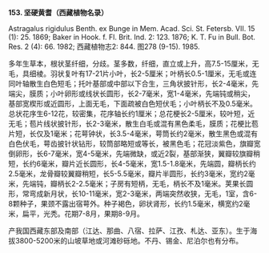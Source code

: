 **153. 坚硬黄耆（西藏植物名录）**

Astragalus rigidulus Benth. ex Bunge in Mem. Acad. Sci. St. Fetersb. VII. 15 (1): 25. 1869; Baker in Hook. f. Fl. Brit. Ind. 2: 123. 1876; K. T. Fu in Bull. Bot. Res. 2 (4): 66. 1982; 西藏植物志2: 844. 图278 (9-15). 1985.

多年生草本，根状茎纤细，分歧。茎多数，纤细，直立或上升，高7.5-15厘米，无毛，具细棱。羽状复叶有17-21片小叶，长2-5厘米；叶柄长0.5-1厘米，无毛或连同叶轴散生白色短毛；托叶基部或中部以下合生，三角状披针形，长2-4毫米，先端尖，膜质；小叶卵形或线状长圆形，长2-7毫米，宽1-4毫米，先端钝或稍尖，基部宽楔形或近圆形，上面无毛，下面疏被白色短伏毛；小叶柄长不及0.5毫米。总状花序生6-12花，较密集，花序轴长约1厘米；总花梗长2-5厘米，较叶短，近无毛；苞片线状披针形，长2-3毫米，散生白毛或混有黑色柔毛，膜质；花梗比苞片短，长仅及1毫米；花萼钟状，长3.5-4毫米，萼筒长约2毫米，散生黑色或混有白色伏毛，萼齿披针状钻形，较筒部略短或等长，被黑色毛；花冠淡紫色，旗瓣宽倒卵形，长6-7毫米，宽4-5毫米，先端微缺，或近2裂，基部渐狭，翼瓣较旗瓣稍短，长约6毫米，瓣片近长圆形，长4-5毫米，宽1.5-1.8毫米，先端圆，瓣柄长约2.5毫米，龙骨瓣较翼瓣稍短，长5-5.5毫米，瓣片半圆形，长约3毫米，宽约2毫米，先端钝，瓣柄长2-2.5毫米；子房有短柄，无毛，柄长不及1毫米。荚果长圆形，常弯成新月状，长10-11毫米，宽2-3毫米，两端突然收狭，无毛，1室，含6-8颗种子，果颈不露出宿萼外。种子褐色，卵状肾形，长约1.5毫米，横宽约2毫米，扁平，光秃。花期7-8月，果期8-9月。

产我国西藏东部及南部（江达、那曲、八宿、拉萨、江孜、札达、亚东）。生于海拔3800-5200米的山坡草地或河滩砂砾地。不丹、锡金、尼泊尔也有分布。
